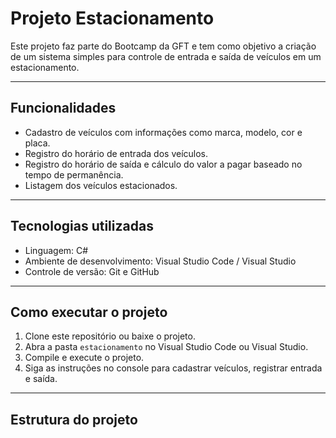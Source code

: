 # Projeto Estacionamento

Este projeto faz parte do Bootcamp da GFT e tem como objetivo a criação de um sistema simples para controle de entrada e saída de veículos em um estacionamento.

---

## Funcionalidades

- Cadastro de veículos com informações como marca, modelo, cor e placa.
- Registro do horário de entrada dos veículos.
- Registro do horário de saída e cálculo do valor a pagar baseado no tempo de permanência.
- Listagem dos veículos estacionados.

---

## Tecnologias utilizadas

- Linguagem: C#
- Ambiente de desenvolvimento: Visual Studio Code / Visual Studio
- Controle de versão: Git e GitHub

---

## Como executar o projeto

1. Clone este repositório ou baixe o projeto.
2. Abra a pasta `estacionamento` no Visual Studio Code ou Visual Studio.
3. Compile e execute o projeto.
4. Siga as instruções no console para cadastrar veículos, registrar entrada e saída.

---

## Estrutura do projeto


